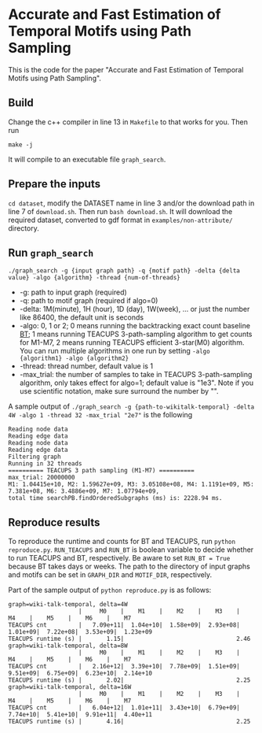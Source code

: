 # Accurate and Fast Estimation of Temporal Motifs using Path Sampling

This is the code for the paper "Accurate and Fast Estimation of Temporal Motifs using Path Sampling".

## Build

Change the c++ compiler in line 13 in `Makefile` to that works for you. Then run
```
make -j
```
It will compile to an executable file `graph_search`.

## Prepare the inputs
`cd dataset`, modify the DATASET name in line 3 and/or the download path in line 7 of `download.sh`. Then run `bash download.sh`. It will download the required dataset, converted to gdf format in `examples/non-attribute/` directory.

## Run `graph_search`

```
./graph_search -g {input graph path} -q {motif path} -delta {delta value} -algo {algorithm} -thread {num-of-threads} 
```

* -g: path to input graph (required)
* -q: path to motif graph (required if algo=0)
* -delta: 1M(minute), 1H (hour), 1D (day), 1W(week), ... or just the number like 86400, the default unit is seconds
* -algo: 0, 1 or 2; 0 means running the backtracking exact count baseline [BT](https://ieeexplore.ieee.org/abstract/document/8622100); 1 means running TEACUPS 3-path-sampling algorithm to get counts for M1-M7, 2 means running TEACUPS efficient 3-star(M0) algorithm. You can run multiple algorithms in one run by setting `-algo {algorithm1} -algo {algorithm2}`
* -thread: thread number, default value is 1
* -max_trial: the number of samples to take in TEACUPS 3-path-sampling algorithm, only takes effect for algo=1; default value is "1e3". Note if you use scientific notation, make sure surround the number by "".


A sample output of `./graph_search -g {path-to-wikitalk-temporal} -delta 4W -algo 1 -thread 32 -max_trial "2e7"` is the following
```
Reading node data
Reading edge data
Reading node data
Reading edge data
Filtering graph
Running in 32 threads
========== TEACUPS 3 path sampling (M1-M7) ==========
max_trial: 20000000
M1: 1.04415e+10, M2: 1.59627e+09, M3: 3.05108e+08, M4: 1.1191e+09, M5: 7.381e+08, M6: 3.4886e+09, M7: 1.07794e+09, 
total time searchPB.findOrderedSubgraphs (ms) is: 2228.94 ms.
```

## Reproduce results

<!-- To reproduce the estimated counts and runtime of TEACUPS 3-path sampling for M1-M7, and counts and runtime of efficient counting M0 -->
To reproduce the runtime and counts for BT and TEACUPS, run `python reproduce.py`.
`RUN_TEACUPS` and `RUN_BT` is boolean variable to decide whether to run TEACUPS and BT, respectively. Be aware to set `RUN_BT = True` because BT takes days or weeks.
The path to the directory of input graphs and motifs can be set in `GRAPH_DIR` and `MOTIF_DIR`, respectively.

Part of the sample output of `python reproduce.py` is as follows:
```
graph=wiki-talk-temporal, delta=4W
                    |     M0    |    M1    |    M2    |    M3    |    M4    |    M5    |    M6    |    M7    
TEACUPS cnt         |   7.09e+11|  1.04e+10|  1.58e+09|  2.93e+08|  1.01e+09|  7.22e+08|  3.53e+09|  1.23e+09
TEACUPS runtime (s) |       1.15|                                2.46
graph=wiki-talk-temporal, delta=8W
                    |     M0    |    M1    |    M2    |    M3    |    M4    |    M5    |    M6    |    M7    
TEACUPS cnt         |   2.16e+12|  3.39e+10|  7.78e+09|  1.51e+09|  9.51e+09|  6.75e+09|  6.23e+10|  2.14e+10
TEACUPS runtime (s) |       2.02|                                2.25
graph=wiki-talk-temporal, delta=16W
                    |     M0    |    M1    |    M2    |    M3    |    M4    |    M5    |    M6    |    M7    
TEACUPS cnt         |   6.04e+12|  1.01e+11|  3.43e+10|  6.79e+09|  7.74e+10|  5.41e+10|  9.91e+11|  4.40e+11
TEACUPS runtime (s) |       4.16|                                2.25
```
